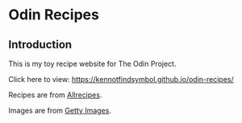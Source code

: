 # Odin Recipes

## Introduction

This is my toy recipe website for The Odin Project.

Click here to view: <https://kennotfindsymbol.github.io/odin-recipes/>

Recipes are from [Allrecipes](https://www.allrecipes.com).

Images are from [Getty Images](https://www.gettyimages.com).


